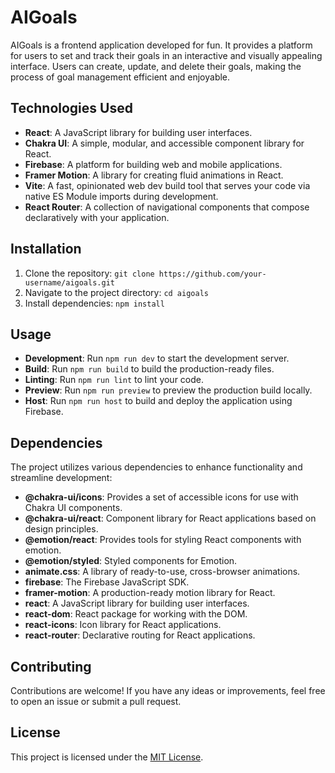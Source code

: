 # AIGoals

AIGoals is a frontend application developed for fun. It provides a platform for users to set and track their goals in an interactive and visually appealing interface. Users can create, update, and delete their goals, making the process of goal management efficient and enjoyable.

## Technologies Used

- **React**: A JavaScript library for building user interfaces.
- **Chakra UI**: A simple, modular, and accessible component library for React.
- **Firebase**: A platform for building web and mobile applications.
- **Framer Motion**: A library for creating fluid animations in React.
- **Vite**: A fast, opinionated web dev build tool that serves your code via native ES Module imports during development.
- **React Router**: A collection of navigational components that compose declaratively with your application.

## Installation

1. Clone the repository: `git clone https://github.com/your-username/aigoals.git`
2. Navigate to the project directory: `cd aigoals`
3. Install dependencies: `npm install`

## Usage

- **Development**: Run `npm run dev` to start the development server.
- **Build**: Run `npm run build` to build the production-ready files.
- **Linting**: Run `npm run lint` to lint your code.
- **Preview**: Run `npm run preview` to preview the production build locally.
- **Host**: Run `npm run host` to build and deploy the application using Firebase.

## Dependencies

The project utilizes various dependencies to enhance functionality and streamline development:

- **@chakra-ui/icons**: Provides a set of accessible icons for use with Chakra UI components.
- **@chakra-ui/react**: Component library for React applications based on design principles.
- **@emotion/react**: Provides tools for styling React components with emotion.
- **@emotion/styled**: Styled components for Emotion.
- **animate.css**: A library of ready-to-use, cross-browser animations.
- **firebase**: The Firebase JavaScript SDK.
- **framer-motion**: A production-ready motion library for React.
- **react**: A JavaScript library for building user interfaces.
- **react-dom**: React package for working with the DOM.
- **react-icons**: Icon library for React applications.
- **react-router**: Declarative routing for React applications.

## Contributing

Contributions are welcome! If you have any ideas or improvements, feel free to open an issue or submit a pull request.

## License

This project is licensed under the [MIT License](LICENSE).
